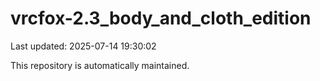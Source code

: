 # vrcfox-2.3_body_and_cloth_edition

Last updated: 2025-07-14 19:30:02

This repository is automatically maintained.

